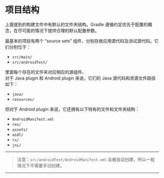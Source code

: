 # 项目结构

上面提到的构建文件中有默认的文件夹结构。Gradle 遵循约定优先于配置的概念，在尽可能的情况下提供合理的默认配置参数。

最基本的项目有两个 “source sets” 组件，分别存放应用源代码及测试源代码。它们分别位于：

 * `src/main/`
 * `src/androidTest/`

里面每个存在的文件夹对应相应的源组件。  
对于 Java plugin 和 Android plugin 来说，它们的 Java 源代码和资源文件路径如下：

* `java/`
* `resources/`

但对于 Android plugin 来说，它还拥有以下特有的文件和文件夹结构：

* `AndroidManifest.xml` 
* `res/`
* `assets/`
* `aidl/`
* `rs/`
* `jni/`

---

> 注意：`src/androidTest/AndroidManifest.xml` 会被自动创建，所以一般情况下不需要手动创建。

---